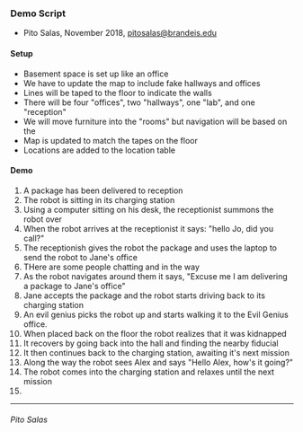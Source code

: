 ### Demo Script
* Pito Salas, November 2018, pitosalas@brandeis.edu

#### Setup
* Basement space is set up like an office
* We have to update the map to include fake hallways and offices
* Lines will be taped to the floor to indicate the walls
* There will be four "offices", two "hallways", one "lab", and one "reception"
* We will move furniture into the "rooms" but navigation will be based on the 
* Map is updated to match the tapes on the floor
* Locations are added to the location table

#### Demo

1. A package has been delivered to reception
2. The robot is sitting in its charging station
3. Using a computer sitting on his desk, the receptionist summons the robot over 
4. When the robot arrives at the receptionist it says: "hello Jo, did you call?"
5. The receptionish gives the robot the package and uses the laptop to send the robot to Jane's office
6. THere are some people chatting and in the way
7. As the robot navigates around them it says, "Excuse me I am delivering a package to Jane's office"
8. Jane accepts the package and the robot starts driving back to its charging station
9. An evil genius picks the robot up and starts walking it to the Evil Genius office.
10. When placed back on the floor the robot realizes that it was kidnapped
11. It recovers by going back into the hall and finding the nearby fiducial
12. It then continues back to the charging station, awaiting it's next mission
13. Along the way the robot sees Alex and says "Hello Alex, how's it going?"
14. The robot comes into the charging station and relaxes until the next mission
15. 

---
###### _Pito Salas_


